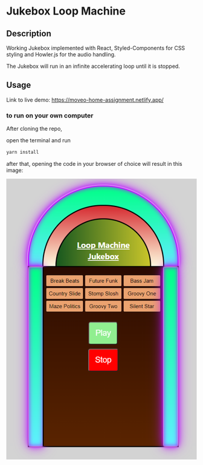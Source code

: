 # Jukebox Loop Machine

## Description

Working Jukebox implemented with React, Styled-Components for CSS styling and Howler.js for the audio handling.

The Jukebox will run in an infinite accelerating loop until it is stopped.

## Usage

Link to live demo: https://moveo-home-assignment.netlify.app/


### to run on your own computer

After cloning the repo, 

open the terminal and run
```bash
yarn install
```

after that, opening the code in your browser of choice will result in this image:

![](public/JukeBoxScreenShot.PNG)

